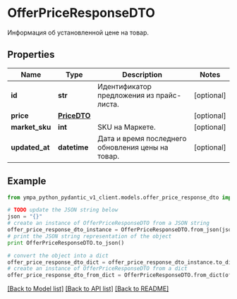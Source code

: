 # OfferPriceResponseDTO

Информация об установленной цене на товар.

## Properties
Name | Type | Description | Notes
------------ | ------------- | ------------- | -------------
**id** | **str** | Идентификатор предложения из прайс-листа. | [optional] 
**price** | [**PriceDTO**](PriceDTO.md) |  | [optional] 
**market_sku** | **int** | SKU на Маркете. | [optional] 
**updated_at** | **datetime** | Дата и время последнего обновления цены на товар. | [optional] 

## Example

```python
from ympa_python_pydantic_v1_client.models.offer_price_response_dto import OfferPriceResponseDTO

# TODO update the JSON string below
json = "{}"
# create an instance of OfferPriceResponseDTO from a JSON string
offer_price_response_dto_instance = OfferPriceResponseDTO.from_json(json)
# print the JSON string representation of the object
print OfferPriceResponseDTO.to_json()

# convert the object into a dict
offer_price_response_dto_dict = offer_price_response_dto_instance.to_dict()
# create an instance of OfferPriceResponseDTO from a dict
offer_price_response_dto_from_dict = OfferPriceResponseDTO.from_dict(offer_price_response_dto_dict)
```
[[Back to Model list]](../README.md#documentation-for-models) [[Back to API list]](../README.md#documentation-for-api-endpoints) [[Back to README]](../README.md)


